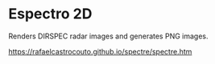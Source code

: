 # Espectro 2D

Renders DIRSPEC radar images and generates PNG images.

https://rafaelcastrocouto.github.io/spectre/spectre.htm

